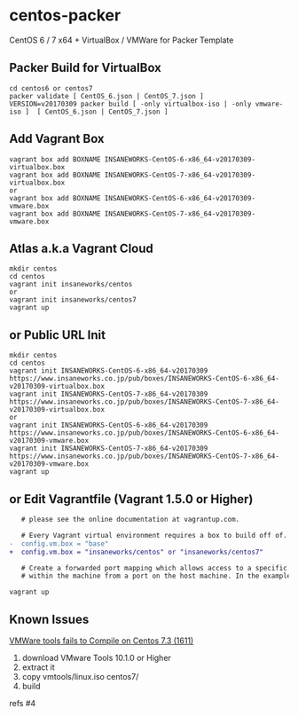 centos-packer
=============

CentOS 6 / 7 x64 + VirtualBox / VMWare for Packer Template

## Packer Build for VirtualBox

```
cd centos6 or centos7
packer validate [ CentOS_6.json | CentOS_7.json ]
VERSION=v20170309 packer build [ -only virtualbox-iso | -only vmware-iso ]  [ CentOS_6.json | CentOS_7.json ]
```

## Add Vagrant Box

```
vagrant box add BOXNAME INSANEWORKS-CentOS-6-x86_64-v20170309-virtualbox.box
vagrant box add BOXNAME INSANEWORKS-CentOS-7-x86_64-v20170309-virtualbox.box
or
vagrant box add BOXNAME INSANEWORKS-CentOS-6-x86_64-v20170309-vmware.box
vagrant box add BOXNAME INSANEWORKS-CentOS-7-x86_64-v20170309-vmware.box
```

## Atlas a.k.a Vagrant Cloud

```
mkdir centos
cd centos
vagrant init insaneworks/centos
or
vagrant init insaneworks/centos7
vagrant up
```


## or Public URL Init

```
mkdir centos
cd centos
vagrant init INSANEWORKS-CentOS-6-x86_64-v20170309 https://www.insaneworks.co.jp/pub/boxes/INSANEWORKS-CentOS-6-x86_64-v20170309-virtualbox.box
vagrant init INSANEWORKS-CentOS-7-x86_64-v20170309 https://www.insaneworks.co.jp/pub/boxes/INSANEWORKS-CentOS-7-x86_64-v20170309-virtualbox.box
or
vagrant init INSANEWORKS-CentOS-6-x86_64-v20170309 https://www.insaneworks.co.jp/pub/boxes/INSANEWORKS-CentOS-6-x86_64-v20170309-vmware.box
vagrant init INSANEWORKS-CentOS-7-x86_64-v20170309 https://www.insaneworks.co.jp/pub/boxes/INSANEWORKS-CentOS-7-x86_64-v20170309-vmware.box
vagrant up
```

## or Edit Vagrantfile (Vagrant 1.5.0 or Higher)

```diff
   # please see the online documentation at vagrantup.com.

   # Every Vagrant virtual environment requires a box to build off of.
-  config.vm.box = "base"
+  config.vm.box = "insaneworks/centos" or "insaneworks/centos7"

   # Create a forwarded port mapping which allows access to a specific port
   # within the machine from a port on the host machine. In the example below,
```

```
vagrant up
```

## Known Issues

[VMWare tools fails to Compile on Centos 7.3 (1611)](https://communities.vmware.com/message/2637447?tstart=0)

1. download VMware Tools 10.1.0 or Higher
1. extract it
1. copy vmtools/linux.iso centos7/
1. build

refs #4
